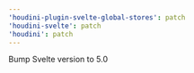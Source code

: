 ```yaml
---
'houdini-plugin-svelte-global-stores': patch
'houdini-svelte': patch
'houdini': patch
---
```


Bump Svelte version to 5.0
